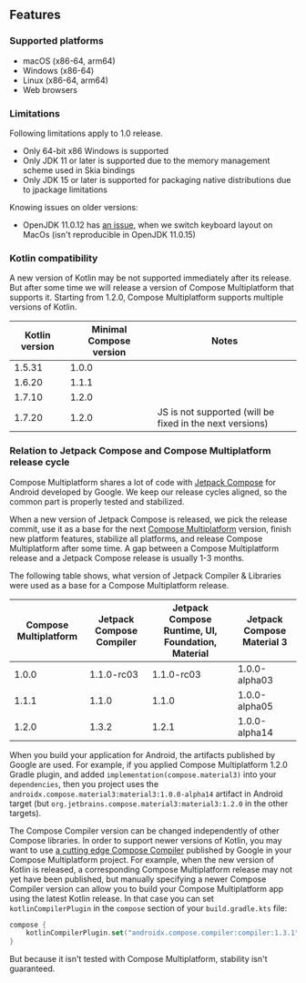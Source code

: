 ## Features

### Supported platforms
   * macOS (x86-64, arm64)
   * Windows (x86-64)
   * Linux (x86-64, arm64)
   * Web browsers

### Limitations

Following limitations apply to 1.0 release.

  * Only 64-bit x86 Windows is supported
  * Only JDK 11 or later is supported due to the memory management scheme used in Skia bindings
  * Only JDK 15 or later is supported for packaging native distributions due to jpackage limitations

Knowing issues on older versions:
- OpenJDK 11.0.12 has [an issue](https://github.com/JetBrains/compose-jb/issues/940), when we switch keyboard layout on MacOs (isn't reproducible in OpenJDK 11.0.15)
  
[comment]: <> (__SUPPORTED_GRADLE_VERSIONS__)

### Kotlin compatibility

A new version of Kotlin may be not supported immediately after its release. But after some time we will release a version of Compose Multiplatform
that supports it.
Starting from 1.2.0, Compose Multiplatform supports multiple versions of Kotlin.

Kotlin version | Minimal Compose version | Notes
--- | --- | ---
1.5.31 | 1.0.0
1.6.20 | 1.1.1
1.7.10 | 1.2.0
1.7.20 | 1.2.0 | JS is not supported (will be fixed in the next versions)

### Relation to Jetpack Compose and Compose Multiplatform release cycle

Compose Multiplatform shares a lot of code with [Jetpack Compose](https://developer.android.com/jetpack/compose) for Android developed by Google.
We keep our release cycles aligned, so the common part is properly tested and stabilized.

When a new version of Jetpack Compose is released, we pick the release commit, use it as a base for the next [Compose Multiplatform](https://github.com/JetBrains/androidx) version, finish new platform features, stabilize all platforms, and release Compose Multiplatform after some time.
A gap between a Compose Multiplatform release and a Jetpack Compose release is usually 1-3 months.

The following table shows, what version of Jetpack Compiler & Libraries were used as a base for a Compose Multiplatform release.

Compose Multiplatform | Jetpack Compose Compiler | Jetpack Compose Runtime, UI, Foundation, Material | Jetpack Compose Material 3
--- |--------------------|---------------------------------------------------| ---
1.0.0 | 1.1.0-rc03 | 1.1.0-rc03                                        | 1.0.0-alpha03
1.1.1 | 1.1.0 | 1.1.0                                             | 1.0.0-alpha05
1.2.0 | 1.3.2 | 1.2.1                                             | 1.0.0-alpha14

When you build your application for Android, the artifacts published by Google are used. For example, if you applied Compose Multiplatform 1.2.0 Gradle plugin, and added `implementation(compose.material3)` into your `dependencies`, then you project uses the `androidx.compose.material3:material3:1.0.0-alpha14` artifact in Android target (but `org.jetbrains.compose.material3:material3:1.2.0` in the other targets).

The Compose Compiler version can be changed independently of other Compose libraries. In order to support newer versions of Kotlin, you may want to use [a cutting edge Compose Compiler](https://developer.android.com/jetpack/androidx/releases/compose-kotlin#pre-release_kotlin_compatibility) published by Google in your Compose Multiplatform project. For example, when the new version of Kotlin is released, a corresponding Compose Multiplatform release may not yet have been published, but manually specifying a newer Compose Compiler version can allow you to build your Compose Multiplatform app using the latest Kotlin release. In that case you can set `kotlinCompilerPlugin` in the `compose` section of your `build.gradle.kts` file:

```kotlin
compose {
    kotlinCompilerPlugin.set("androidx.compose.compiler:compiler:1.3.1")
}
```
But because it isn't tested with Compose Multiplatform, stability isn't guaranteed.

